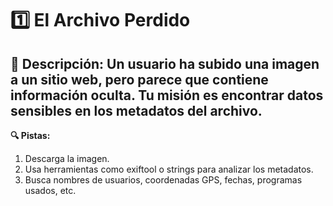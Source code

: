 # 1️⃣ El Archivo Perdido
## 📂 Descripción: Un usuario ha subido una imagen a un sitio web, pero parece que contiene información oculta. Tu misión es encontrar datos sensibles en los metadatos del archivo.

**🔍 Pistas:**

1. Descarga la imagen.
2. Usa herramientas como exiftool o strings para analizar los metadatos.
3. Busca nombres de usuarios, coordenadas GPS, fechas, programas usados, etc.